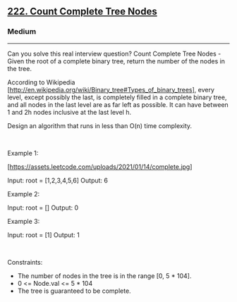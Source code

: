 <h2><a href="https://leetcode.com/problems/count-complete-tree-nodes/">222. Count Complete Tree Nodes</a></h2><h3>Medium</h3><hr>Can you solve this real interview question? Count Complete Tree Nodes - Given the root of a complete binary tree, return the number of the nodes in the tree.

According to Wikipedia [http://en.wikipedia.org/wiki/Binary_tree#Types_of_binary_trees], every level, except possibly the last, is completely filled in a complete binary tree, and all nodes in the last level are as far left as possible. It can have between 1 and 2h nodes inclusive at the last level h.

Design an algorithm that runs in less than O(n) time complexity.

 

Example 1:

[https://assets.leetcode.com/uploads/2021/01/14/complete.jpg]


Input: root = [1,2,3,4,5,6]
Output: 6


Example 2:


Input: root = []
Output: 0


Example 3:


Input: root = [1]
Output: 1


 

Constraints:

 * The number of nodes in the tree is in the range [0, 5 * 104].
 * 0 <= Node.val <= 5 * 104
 * The tree is guaranteed to be complete.